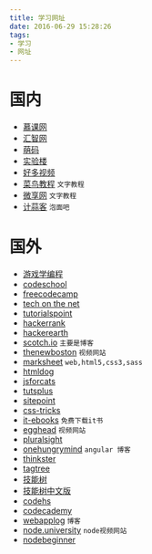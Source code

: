 ```yaml
---
title: 学习网址
date: 2016-06-29 15:28:26
tags:
- 学习
- 网址
---
```



# 国内

- [慕课网](http://www.imooc.com) 
- [汇智网](http://www.hubwiz.com) 
- [萌码](http://www.mengma.com) 
- [实验楼](http://www.shiyanlou.com) 
- [好多视频](http://haoduoshipin.com) 
- [菜鸟教程](http://www.runoob.com/) `文字教程`
- [微享网](http://www.fenby.com/) `文字教程`
- [计蒜客](https://www.jisuanke.com/) `泡面吧`

# 国外

- [游戏学编程](http://cn.codecombat.com/play/level/dungeons-of-kithgard) 
- [codeschool](http://codeschool.com) 
- [freecodecamp](https://freecodecamp.com/) 
- [tech on the net](http://www.techonthenet.com/) 
- [tutorialspoint](http://www.tutorialspoint.com/)
- [hackerrank](https://www.hackerrank.com/) 
- [hackerearth](https://www.hackerearth.com/challenges/)
- [scotch.io](https://scotch.io/tutorials) `主要是博客`
- [thenewboston](https://thenewboston.com/) `视频网站`
- [marksheet](http://marksheet.io/) `web,html5,css3,sass`
- [htmldog](http://www.htmldog.com/)
- [jsforcats](http://jsforcats.com/)
- [tutsplus](http://tutsplus.com/)
- [sitepoint](https://www.sitepoint.com/)
- [css-tricks](https://css-tricks.com/) 
- [it-ebooks](http://it-ebooks.info/) `免费下载it书`
- [egghead](https://egghead.io/) `视频网站`
- [pluralsight](https://www.pluralsight.com/)
- [onehungrymind](http://onehungrymind.com/) `angular 博客`
- [thinkster](https://thinkster.io/)
- [tagtree](http://tagtree.io/library)
- [技能树](http://www.dungeonsanddevelopers.com/)
- [技能树中文版](http://skill.phodal.com/#_abhi_1_YKing)
- [codehs](https://codehs.com/)
- [codecademy](https://www.codecademy.com/)
- [webapplog](http://webapplog.com/) `博客`
- [node.university](http://node.university/) `node视频网站`
- [nodebeginner](http://www.nodebeginner.org/index-zh-cn.html)